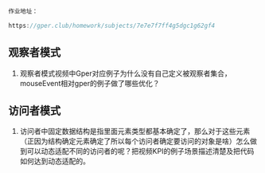 ```java

作业地址：

https://gper.club/homework/subjects/7e7e7f7ff4g5dgc1g62gf4

```

## 观察者模式

1. 观察者模式视频中Gper对应例子为什么没有自己定义被观察者集合，mouseEvent相对gper的例子做了哪些优化？

## 访问者模式

1. 访问者中固定数据结构是指里面元素类型都基本确定了，那么对于这些元素（正因为结构确定元素确定了所以每个访问者确定要访问的对象是啥）怎么做到可以动态适配不同的访问者的呢？把视频KPI的例子场景描述清楚及把代码如何达到动态适配的。

